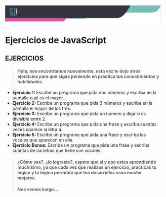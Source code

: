 ![Banner](./imagenes/banner.png)

# Ejercicios de JavaScript

## EJERCICIOS

>#### Hola, nos encontramos nuevamente, esta vez te dejo otros ejercicios para que sigas poniendo en practica tus conocimientos y habilidades.

- **Ejercicio 1:** Escribe un programa que pida dos números y escriba en la pantalla cuál es el mayor.
- **Ejercicio 2:** Escribe un programa que pida 3 números y escriba en la pantalla el mayor de los tres.
- **Ejercicio 3:** Escribe un programa que pida un número y diga si es divisible entre 2.
- **Ejercicio 4:** Escribe un programa que pida una frase y escriba cuantas veces aparece la letra a.
- **Ejercicio 5:** Escribe un programa que pida una frase y escriba las vocales que aparecen en ella.
- **Ejercicio Bonus:** Escribe un programa que pida una frase y escriba cuántas de las letras que tiene son vocales.

>#### ¿Cómo vas?, ¿lo lograste?, espero que si y que estes aprendiendo muchísimo, ya que cada vez que realizas un ejercicio, practicas tu lógica y tu lógica permitirá que tus desarrollos sean mucho mejores.
>#### Nos vemos luego...

